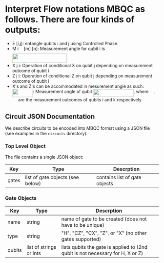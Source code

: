 # Interpret Flow notations MBQC as follows. There are four kinds of outputs:

* E [i,j]: entangle qubits i and j using Controlled Phase. 
* M i <img src="./docs/svgs/f50853d41be7d55874e952eb0d80c53e.svg" align=middle width=9.794565000000006pt height=22.831379999999992pt/> [m] [n]: Measurement angle for qubit i is <img src="./docs/svgs/5fc34debe9fe8c2254296f70d46bf923.svg" align=middle width=178.268805pt height=29.19113999999999pt/>
* X j i: Operation of conditional X on qubit j depending on measurement outcome of qubit i
* Z j i: Operation of conditional Z on qubit j depending on measurement outcome of qubit i
* X's and Z's can be accommodated in mesurement angle as such: <img src="./docs/svgs/17de0d63787245126004f04d9b080bea.svg" align=middle width=67.31604pt height=27.91271999999999pt/>: Measurement angle of qubit <img src="./docs/svgs/3369485e5fd1f281f6f6a547fa661280.svg" align=middle width=132.07309499999997pt height=24.65759999999998pt/>, where <img src="./docs/svgs/4fa3ac8fe93c68be3fe7ab53bdeb2efa.svg" align=middle width=12.356520000000005pt height=14.155350000000013pt/>, <img src="./docs/svgs/59efeb0f4f5d484a9b8a404d5bdac544.svg" align=middle width=14.971605000000004pt height=14.155350000000013pt/> are the measurement outcomes of qubits i and k respectively.

## Circuit JSON Documentation

We describe circuits to be encoded into MBQC format using a JSON file (see
examples in the `circuits` directory).

### Top Level Object

The file contains a single JSON object:

| Key   | Type                             | Descrption                    |
|-------|----------------------------------|-------------------------------|
| gates | list of gate objects (see below) | contains list of gate objects |

### Gate Objects

| Key    | Type                    | Descrption                                                                     |
|--------|-------------------------|--------------------------------------------------------------------------------|
| name   | string                  | name of gate to be created (does not have to be unique)                        |
| type   | string                  | "H", "CZ", "CX", "Z", or "X" (no other gates supported)                        |
| qubits | list of strings or ints | lists qubits the gate is applied to (2nd qubit is not necessary for H, X or Z) |
